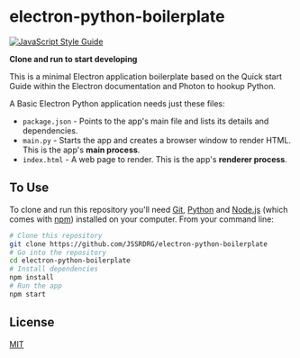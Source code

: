 # electron-python-boilerplate

[![JavaScript Style Guide](https://img.shields.io/badge/code_style-standard-brightgreen.svg)](https://standardjs.com)

**Clone and run to start developing**

This is a minimal Electron application boilerplate based on the Quick start Guide within the Electron documentation and Photon to hookup Python.

A Basic Electron Python application needs just these files:
* `package.json` - Points to the app's main file and lists its details and dependencies.
* `main.py` - Starts the app and creates a browser window to render HTML. This is the app's **main process**.
* `index.html` - A web page to render. This is the app's **renderer process**.

## To Use

To clone and run this repository you'll need [Git](https://git-scm.com), [Python](https://www.python.org/downloads/) and [Node.js](https://nodejs.org/en/download/) (which comes with [npm](http://npmjs.com)) installed on your computer. From your command line:

```bash
# Clone this repository
git clone https://github.com/JSSRDRG/electron-python-boilerplate
# Go into the repository
cd electron-python-boilerplate
# Install dependencies
npm install
# Run the app
npm start
```

## License

[MIT](LICENSE.md)